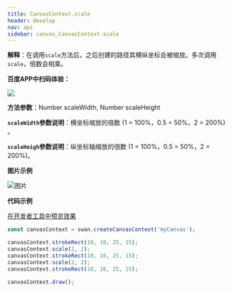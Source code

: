 ```yaml
---
title: CanvasContext.scale
header: develop
nav: api
sidebar: canvas_CanvasContext-scale
---
```


 
**解释**：在调用`scale`方法后，之后创建的路径其横纵坐标会被缩放。多次调用`scale`，倍数会相乘。

**百度APP中扫码体验：**

<img src="https://b.bdstatic.com/miniapp/assets/images/doc_demo/pages_createCanvasContext.png"  class="demo-qrcode-image" />

**方法参数**：Number scaleWidth, Number scaleHeight

**`scaleWidth`参数说明**：横坐标缩放的倍数 (1 = 100%，0.5 = 50%，2 = 200%) 。

**`scaleHeigh`参数说明**：纵坐标轴缩放的倍数 (1 = 100%，0.5 = 50%，2 = 200%)。

**图片示例**

![图片](../../../../img/scale.png)

**代码示例**

<a href="swanide://fragment/20797ae6b76f08d393130138ca733ffe1573723645337" title="在开发者工具中预览效果" target="_self">在开发者工具中预览效果</a>

```js
const canvasContext = swan.createCanvasContext('myCanvas');

canvasContext.strokeRect(10, 10, 25, 15);
canvasContext.scale(2, 2);
canvasContext.strokeRect(10, 10, 25, 15);
canvasContext.scale(2, 2);
canvasContext.strokeRect(10, 10, 25, 15);

canvasContext.draw();
```


